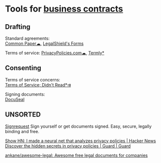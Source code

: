 
# Tools for [business contracts](https://notageni.us/contracts/)

## Drafting

Standard agreements:  
[Common Paper☁](https://commonpaper.com/),
[LegalShield's Forms](https://forms.legalshield.com/)

Terms of service:
[PrivacyPolicies.com☁](https://app.privacypolicies.com/),
[Termly*](https://termly.io/resources/templates/)

## Consenting

Terms of service concerns:  
[Terms of Service; Didn't Read*⇉](https://tosdr.org/)

Signing documents:  
[DocuSeal](https://www.docuseal.co/)

## UNSORTED

[Signrequest](https://signrequest.com)
Sign yourself or get documents signed. Easy, secure, legally binding and free.

[Show HN: I made a neural net that analyzes privacy policies | Hacker News](https://news.ycombinator.com/item?id=21042468)
[Discover the hidden secrets in privacy policies | Guard | Guard](https://web.archive.org/web/20240205214549/https://useguard.com/)

[ankane/awesome-legal: Awesome free legal documents for companies](https://github.com/ankane/awesome-legal)
